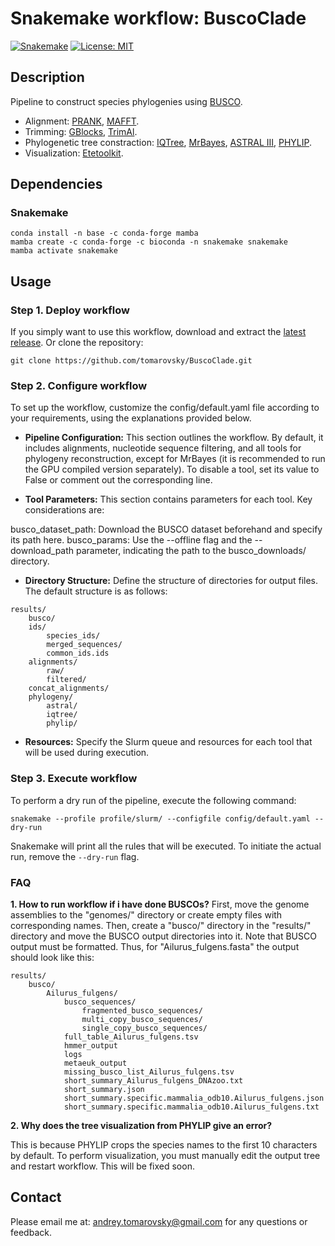 # Snakemake workflow: BuscoClade

[![Snakemake](https://img.shields.io/badge/snakemake-≥6.1.0-brightgreen.svg)](https://snakemake.github.io)
[![License: MIT](https://img.shields.io/badge/License-MIT-yellow.svg)](https://opensource.org/licenses/MIT)

## Description

Pipeline to construct species phylogenies using [BUSCO](https://busco.ezlab.org/).

- Alignment: [PRANK](http://wasabiapp.org/software/prank/), [MAFFT](https://mafft.cbrc.jp/alignment/software/).
- Trimming: [GBlocks](https://academic.oup.com/mbe/article/17/4/540/1127654), [TrimAl](http://trimal.cgenomics.org/).
- Phylogenetic tree constraction: [IQTree](http://www.iqtree.org/), [MrBayes](https://nbisweden.github.io/MrBayes/), [ASTRAL III](https://bmcbioinformatics.biomedcentral.com/articles/10.1186/s12859-018-2129-y), [PHYLIP](https://phylipweb.github.io/phylip/).
- Visualization: [Etetoolkit](http://etetoolkit.org/).

## Dependencies

### Snakemake

```
conda install -n base -c conda-forge mamba
mamba create -c conda-forge -c bioconda -n snakemake snakemake
mamba activate snakemake
```

## Usage

### Step 1. Deploy workflow

If you simply want to use this workflow, download and extract the [latest release](https://github.com/tomarovsky/BuscoClade/releases). Or clone the repository:

```
git clone https://github.com/tomarovsky/BuscoClade.git
```

### Step 2. Configure workflow

To set up the workflow, customize the config/default.yaml file according to your requirements, using the explanations provided below.

- **Pipeline Configuration:**
This section outlines the workflow. By default, it includes alignments, nucleotide sequence filtering, and all tools for phylogeny reconstruction, except for MrBayes (it is recommended to run the GPU compiled version separately). To disable a tool, set its value to False or comment out the corresponding line.

- **Tool Parameters:**
This section contains parameters for each tool. Key considerations are:

busco_dataset_path: Download the BUSCO dataset beforehand and specify its path here.
busco_params: Use the --offline flag and the --download_path parameter, indicating the path to the busco_downloads/ directory.

- **Directory Structure:**
Define the structure of directories for output files. The default structure is as follows:

```
results/
    busco/
    ids/
        species_ids/
        merged_sequences/
        common_ids.ids
    alignments/
        raw/
        filtered/
    concat_alignments/
    phylogeny/
        astral/
        iqtree/
        phylip/
```

- **Resources:**
Specify the Slurm queue and resources for each tool that will be used during execution.

### Step 3. Execute workflow

To perform a dry run of the pipeline, execute the following command:

```
snakemake --profile profile/slurm/ --configfile config/default.yaml --dry-run
```

Snakemake will print all the rules that will be executed. To initiate the actual run, remove the `--dry-run` flag.

### FAQ

**1. How to run workflow if i have done BUSCOs?**
First, move the genome assemblies to the "genomes/" directory or create empty files with corresponding names. Then, create a "busco/" directory in the "results/" directory and move the BUSCO output directories into it. Note that BUSCO output must be formatted. Thus, for "Ailurus_fulgens.fasta" the output should look like this:

```
results/
    busco/
        Ailurus_fulgens/
            busco_sequences/
                fragmented_busco_sequences/
                multi_copy_busco_sequences/
                single_copy_busco_sequences/
            full_table_Ailurus_fulgens.tsv
            hmmer_output
            logs
            metaeuk_output
            missing_busco_list_Ailurus_fulgens.tsv
            short_summary_Ailurus_fulgens_DNAzoo.txt
            short_summary.json
            short_summary.specific.mammalia_odb10.Ailurus_fulgens.json
            short_summary.specific.mammalia_odb10.Ailurus_fulgens.txt
```

**2. Why does the tree visualization from PHYLIP give an error?**

This is because PHYLIP crops the species names to the first 10 characters by default. To perform visualization, you must manually edit the output tree and restart workflow. This will be fixed soon.


## Contact

Please email me at: <andrey.tomarovsky@gmail.com> for any questions or feedback.

